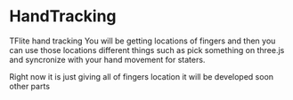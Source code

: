 # HandTracking
TFlite hand tracking
You will be getting locations of fingers and then you can use those locations different things such as pick something on three.js and syncronize with your hand movement for staters. 

Right now it is just giving all of fingers location it will be developed soon other parts
